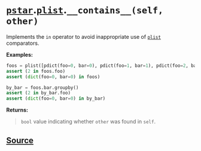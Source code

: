 # [`pstar`](./pstar.md).[`plist`](./pstar_plist.md).`__contains__(self, other)`

Implements the `in` operator to avoid inappropriate use of [`plist`](./pstar_plist.md) comparators.

**Examples:**
```python
foos = plist([pdict(foo=0, bar=0), pdict(foo=1, bar=1), pdict(foo=2, bar=0)])
assert (2 in foos.foo)
assert (dict(foo=0, bar=0) in foos)

by_bar = foos.bar.groupby()
assert (2 in by_bar.foo)
assert (dict(foo=0, bar=0) in by_bar)
```

**Returns:**

>    `bool` value indicating whether `other` was found in `self`.



## [Source](../pstar/pstar.py#L2957-L2986)